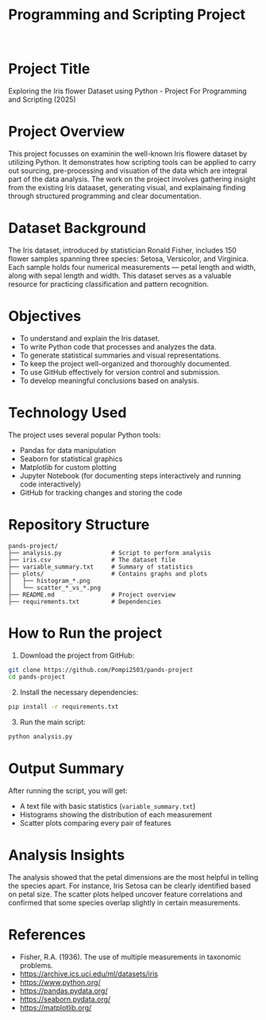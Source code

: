 # Programming and Scripting Project

<br>

# Project Title
Exploring the Iris flower Dataset using Python - Project For Programming and Scripting (2025)

# Project Overview  
This project focusses on examinin the well-known Iris flowere dataset by utilizing Python.
It demonstrates how scripting tools can be applied to carry out sourcing, pre-processing and visuation of the data which are integral part of the data analysis. The work on the project involves gathering insight from the existing Iris dataaset, generating visual, and explainaing finding through structured programming and clear documentation.


# Dataset Background
The Iris dataset, introduced by statistician Ronald Fisher, includes 150 flower samples spanning three species: Setosa, Versicolor, and Virginica. Each sample holds four numerical measurements — petal length and width, along with sepal length and width. This dataset serves as a valuable resource for practicing classification and pattern recognition.


 # Objectives
- To understand and explain the Iris dataset.
- To write Python code that processes and analyzes the data.
- To generate statistical summaries and visual representations.
- To keep the project well-organized and thoroughly documented.
- To use GitHub effectively for version control and submission.
- To develop meaningful conclusions based on analysis.


 # Technology Used
The project uses several popular Python tools:
- Pandas for data manipulation
- Seaborn for statistical graphics
- Matplotlib for custom plotting
- Jupyter Notebook (for documenting steps interactively and running code interactively)
- GitHub for tracking changes and storing the code


# Repository Structure
```
pands-project/
├── analysis.py              # Script to perform analysis
├── iris.csv                 # The dataset file
├── variable_summary.txt     # Summary of statistics
├── plots/                   # Contains graphs and plots
│   ├── histogram_*.png
│   └── scatter_*_vs_*.png
├── README.md                # Project overview
├── requirements.txt         # Dependencies
```

# How to Run the project
1. Download the project from GitHub:
```bash
git clone https://github.com/Pompi2503/pands-project
cd pands-project
```
2. Install the necessary dependencies:
```bash
pip install -r requirements.txt
```
3. Run the main script:
```bash
python analysis.py
```

# Output Summary
After running the script, you will get:
- A text file with basic statistics (`variable_summary.txt`)
- Histograms showing the distribution of each measurement
- Scatter plots comparing every pair of features

# Analysis Insights
The analysis showed that the petal dimensions are the most helpful in telling the species apart. For instance, Iris Setosa can be clearly identified based on petal size. The scatter plots helped uncover feature correlations and confirmed that some species overlap slightly in certain measurements.

# References
- Fisher, R.A. (1936). The use of multiple measurements in taxonomic problems.
- https://archive.ics.uci.edu/ml/datasets/iris
- https://www.python.org/
- https://pandas.pydata.org/
- https://seaborn.pydata.org/
- https://matplotlib.org/